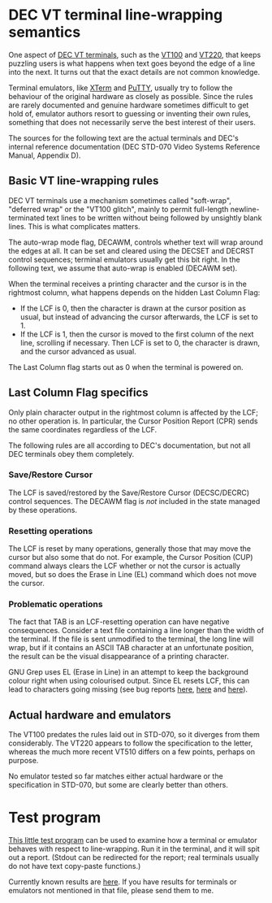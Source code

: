 # DEC VT terminal line-wrapping semantics

One aspect of [DEC VT terminals](http://vt100.net), such as the
[VT100](https://en.wikipedia.org/wiki/VT100) and
[VT220](https://en.wikipedia.org/wiki/VT220), that keeps puzzling
users is what happens when text goes beyond the edge of a line into
the next. It turns out that the exact details are not common
knowledge.

Terminal emulators, like
[XTerm](http://invisible-island.net/xterm/xterm.html) and
[PuTTY](http://www.putty.org), usually try to follow the behaviour of
the original hardware as closely as possible. Since the rules are
rarely documented and genuine hardware sometimes difficult to get hold of,
emulator authors resort to guessing or inventing their own rules,
something that does not necessarily serve the best interest of their
users.

The sources for the following text are the actual terminals and DEC's
internal reference documentation (DEC STD-070 Video Systems Reference
Manual, Appendix D).

## Basic VT line-wrapping rules

DEC VT terminals use a mechanism sometimes called "soft-wrap",
"deferred wrap" or the "VT100 glitch", mainly to permit full-length
newline-terminated text lines to be written without being followed by
unsightly blank lines. This is what complicates matters.

The auto-wrap mode flag, DECAWM, controls whether text will wrap
around the edges at all. It can be set and cleared using the DECSET
and DECRST control sequences; terminal emulators usually get this
bit right. In the following text, we assume that auto-wrap is enabled
(DECAWM set).

When the terminal receives a printing character and the cursor is in
the rightmost column, what happens depends on the hidden Last Column
Flag:

* If the LCF is 0, then the character is drawn at the cursor position
  as usual, but instead of advancing the cursor afterwards, the LCF is
  set to 1.
* If the LCF is 1, then the cursor is moved to the first column of the
  next line, scrolling if necessary. Then LCF is set to 0, the
  character is drawn, and the cursor advanced as usual.

The Last Column flag starts out as 0 when the terminal is powered on.

## Last Column Flag specifics

Only plain character output in the rightmost column is affected by the
LCF; no other operation is. In particular, the Cursor Position Report
(CPR) sends the same coordinates regardless of the LCF.

The following rules are all according to DEC's documentation, but not
all DEC terminals obey them completely.

### Save/Restore Cursor

The LCF is saved/restored by the Save/Restore Cursor (DECSC/DECRC)
control sequences. The DECAWM flag is _not_ included in the state
managed by these operations.

### Resetting operations

The LCF is reset by many operations, generally those that may move the
cursor but also some that do not. For example, the Cursor Position
(CUP) command always clears the LCF whether or not the cursor is
actually moved, but so does the Erase in Line (EL) command which does
not move the cursor.

### Problematic operations

The fact that TAB is an LCF-resetting operation can have negative
consequences.  Consider a text file containing a line longer than the
width of the terminal.  If the file is sent unmodified to the
terminal, the long line will wrap, but if it contains an ASCII TAB
character at an unfortunate position, the result can be the visual
disappearance of a printing character.

GNU Grep uses EL (Erase in Line) in an attempt to keep the background
colour right when using colourised output. Since EL resets LCF, this
can lead to characters going missing (see bug reports
[here](https://bugs.debian.org/cgi-bin/bugreport.cgi?bug=712024),
[here](https://bugzilla.redhat.com/show_bug.cgi?id=1006310) and
[here](https://debbugs.gnu.org/cgi/bugreport.cgi?bug=15444)).

## Actual hardware and emulators

The VT100 predates the rules laid out in STD-070, so it diverges from
them considerably. The VT220 appears to follow the specification to
the letter, whereas the much more recent VT510 differs on a few
points, perhaps on purpose.

No emulator tested so far matches either actual hardware or the
specification in STD-070, but some are clearly better than others.

# Test program

[This little test program](wraptest.c) can be used to examine how a
terminal or emulator behaves with respect to line-wrapping. Run it in
the terminal, and it will spit out a report. (Stdout can be redirected
for the report; real terminals usually do not have text copy-paste
functions.)

Currently known results are [here](results.txt). If you have results
for terminals or emulators not mentioned in that file, please send
them to me.
